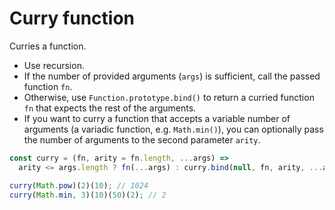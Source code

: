 # Curry function

Curries a function.

* Use recursion.
* If the number of provided arguments (`args`) is sufficient, call the passed function `fn`.
* Otherwise, use `Function.prototype.bind()` to return a curried function `fn` that expects the rest of the arguments.
* If you want to curry a function that accepts a variable number of arguments (a variadic function, e.g. `Math.min()`), you can optionally pass the number of arguments to the second parameter `arity`.

```js
const curry = (fn, arity = fn.length, ...args) =>
  arity <= args.length ? fn(...args) : curry.bind(null, fn, arity, ...args);
```

```js
curry(Math.pow)(2)(10); // 1024
curry(Math.min, 3)(10)(50)(2); // 2
```
